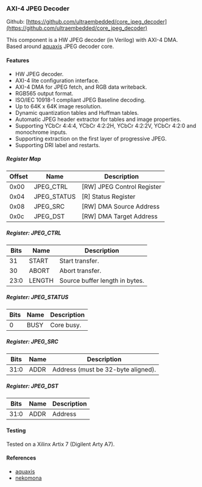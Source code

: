 ### AXI-4 JPEG Decoder

Github:   [https://github.com/ultraembedded/core_jpeg_decoder](https://github.com/ultraembedded/core_jpeg_decoder)

This component is a HW JPEG decoder (in Verilog) with AXI-4 DMA.  
Based around [aquaxis](https://github.com/aquaxis) JPEG decoder core.

#### Features
* HW JPEG decoder.
* AXI-4 lite configuration interface.
* AXI-4 DMA for JPEG fetch, and RGB data writeback.
* RGB565 output format.
* ISO/IEC 10918-1 compliant JPEG Baseline decoding.
* Up to 64K x 64K image resolution.
* Dynamic quantization tables and Huffman tables.
* Automatic JPEG header extractor for tables and image properties.
* Supporting YCbCr 4:4:4, YCbCr 4:2:2H, YCbCr 4:2:2V, YCbCr 4:2:0 and monochrome inputs.
* Supporting extraction on the first layer of progressive JPEG.
* Supporting DRI label and restarts.

##### Register Map

| Offset | Name | Description   |
| ------ | ---- | ------------- |
| 0x00 | JPEG_CTRL | [RW] JPEG Control Register |
| 0x04 | JPEG_STATUS | [R] Status Register |
| 0x08 | JPEG_SRC | [RW] DMA Source Address |
| 0x0c | JPEG_DST | [RW] DMA Target Address |

##### Register: JPEG_CTRL

| Bits | Name | Description    |
| ---- | ---- | -------------- |
| 31 | START | Start transfer. |
| 30 | ABORT | Abort transfer. |
| 23:0 | LENGTH | Source buffer length in bytes. |

##### Register: JPEG_STATUS

| Bits | Name | Description    |
| ---- | ---- | -------------- |
| 0 | BUSY | Core busy. |

##### Register: JPEG_SRC

| Bits | Name | Description    |
| ---- | ---- | -------------- |
| 31:0 | ADDR | Address (must be 32-byte aligned). |

##### Register: JPEG_DST

| Bits | Name | Description    |
| ---- | ---- | -------------- |
| 31:0 | ADDR | Address |

#### Testing
Tested on a Xilinx Artix 7 (Digilent Arty A7).

#### References
* [aquaxis](https://github.com/aquaxis)  
* [nekomona](https://github.com/nekomona)
